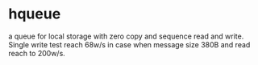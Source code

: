 # hqueue
a queue for local storage with zero copy and sequence read and write.
Single write test reach 68w/s in case when message size 380B and read reach to 200w/s.

